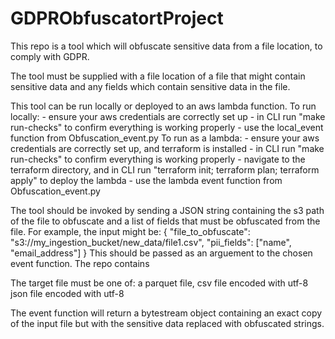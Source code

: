 # GDPRObfuscatortProject
This repo is a tool which will obfuscate sensitive data from a file location, to comply with GDPR.

The tool must be supplied with a file location of a file that might contain sensitive data and any fields which contain sensitive data in the file. 

This tool can be run locally or deployed to an aws lambda function.
To run locally:
    - ensure your aws credentials are correctly set up 
    - in CLI run "make run-checks" to confirm everything is working properly
    - use the local_event function from Obfuscation_event.py
To run as a lambda:
    - ensure your aws credentials are correctly set up, and terraform is installed 
    - in CLI run "make run-checks" to confirm everything is working properly
    - navigate to the terraform directory, and in CLI run "terraform init;
    terraform plan;
    terraform apply" to deploy the lambda
    - use the lambda event function from Obfuscation_event.py

The tool should be invoked by sending a JSON string containing the s3 path of the file to obfuscate and a list of fields that must be obfuscated from the file. For example, the input might be:
{
"file_to_obfuscate": "s3://my_ingestion_bucket/new_data/file1.csv",
"pii_fields": ["name", "email_address"]
}
This should be passed as an arguement to the chosen event function.
The repo contains 

The target file must be one of:
    a parquet file, 
    csv file encoded with utf-8
    json file encoded with utf-8

The event function will return a bytestream object containing an exact copy of the input file but with the sensitive data replaced with obfuscated strings.